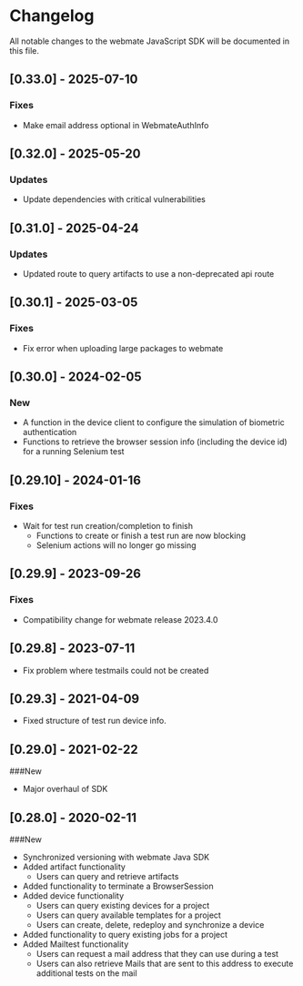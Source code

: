 # Changelog

All notable changes to the webmate JavaScript SDK will be documented in this file.

## [0.33.0] - 2025-07-10
### Fixes
- Make email address optional in WebmateAuthInfo

## [0.32.0] - 2025-05-20
### Updates
- Update dependencies with critical vulnerabilities

## [0.31.0] - 2025-04-24
### Updates
- Updated route to query artifacts to use a non-deprecated api route

## [0.30.1] - 2025-03-05
### Fixes
- Fix error when uploading large packages to webmate

## [0.30.0] - 2024-02-05
### New
- A function in the device client to configure the simulation of biometric authentication
- Functions to retrieve the browser session info (including the device id) for a running Selenium test

## [0.29.10] - 2024-01-16
### Fixes
- Wait for test run creation/completion to finish
  - Functions to create or finish a test run are now blocking
  - Selenium actions will no longer go missing

## [0.29.9] - 2023-09-26
### Fixes
- Compatibility change for webmate release 2023.4.0

## [0.29.8] - 2023-07-11
- Fix problem where testmails could not be created

## [0.29.3] - 2021-04-09
- Fixed structure of test run device info.

## [0.29.0] - 2021-02-22

###New
- Major overhaul of SDK

## [0.28.0] - 2020-02-11

###New
- Synchronized versioning with webmate Java SDK
- Added artifact functionality
    -  Users can query and retrieve artifacts
- Added functionality to terminate a BrowserSession
- Added device functionality
    - Users can query existing devices for a project
    - Users can query available templates for a project
    - Users can create, delete, redeploy and synchronize a device
- Added functionality to query existing jobs for a project
- Added Mailtest functionality
    - Users can request a mail address that they can use during a test
    - Users can also retrieve Mails that are sent to this address to execute additional tests on the mail

